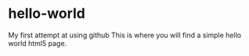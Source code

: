 # hello-world
My first attempt at using github
This is where you will find a simple hello world html5 page.

